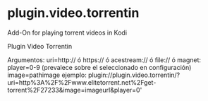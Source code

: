 # plugin.video.torrentin
Add-On for playing torrent videos in Kodi

Plugin Video Torrentin

Argumentos:
uri=http://  ó  https://  ó  acestream://  ó  file://  ó  magnet:
player=0-9 (prevalece sobre el seleccionado en configuración)
image=pathimage
ejemplo: plugin://plugin.video.torrentin/?uri=http%3A%2F%2Fwww.elitetorrent.net%2Fget-torrent%2F27233&image=imageurl&player=0'
